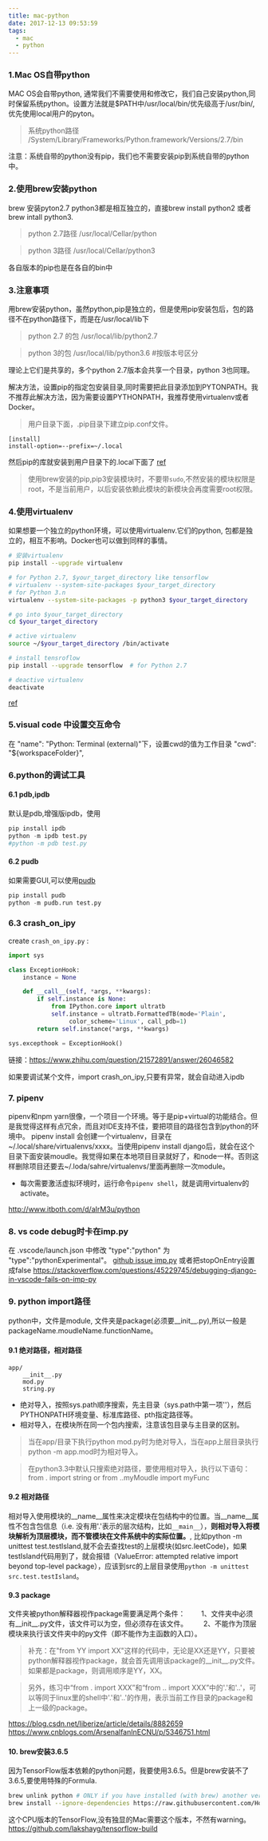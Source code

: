 ```yaml
---
title: mac-python
date: 2017-12-13 09:53:59
tags:
  - mac
  - python
---
```


### 1.Mac OS自带python
MAC OS会自带python, 通常我们不需要使用和修改它，我们自己安装python,同时保留系统python。设置方法就是$PATH中/usr/local/bin/优先级高于/usr/bin/,优先使用local用户的pyton。

> 系统python路径
/System/Library/Frameworks/Python.framework/Versions/2.7/bin

注意：系统自带的python没有pip，我们也不需要安装pip到系统自带的python中。

<!-- more -->

### 2.使用brew安装python
brew 安装pyton2.7 python3都是相互独立的，直接brew install python2 或者brew intall python3.
> python 2.7路径
/usr/local/Cellar/python

> python 3路径
/usr/local/Cellar/python3

各自版本的pip也是在各自的bin中

### 3.注意事项
用brew安装python，虽然python,pip是独立的，但是使用pip安装包后，包的路径不在python路径下，而是在/usr/local/lib下

> python 2.7 的包
/usr/local/lib/python2.7

> python 3的包
/usr/local/lib/python3.6 #按版本号区分

理论上它们是共享的，多个python 2.7版本会共享一个目录，python 3也同理。

解决方法，设置pip的指定包安装目录,同时需要把此目录添加到PYTONPATH。我不推荐此解决方法，因为需要设置PYTHONPATH，我推荐使用virtualenv或者Docker。
> 用户目录下面，.pip目录下建立pip.conf文件。
``` 
[install]
install-option=--prefix=~/.local
```

然后pip的库就安装到用户目录下的.local下面了
[ref](http://jyd.me/linux/pip-install-to-different-home/)

> 使用brew安装的pip,pip3安装模块时，不要带`sudo`,不然安装的模块权限是root，不是当前用户，以后安装依赖此模块的新模块会再度需要root权限。

### 4.使用virtualenv
如果想要一个独立的python环境，可以使用virtualenv.它们的python, 包都是独立的，相互不影响。Docker也可以做到同样的事情。

``` bash
# 安装virtualenv
pip install --upgrade virtualenv 

# for Python 2.7, $your_target_directory like tensorflow
# virtualenv --system-site-packages $your_target_directory
# for Python 3.n
virtualenv --system-site-packages -p python3 $your_target_directory 

# go into $your_target_directory 
cd $your_target_directory

# active virtualenv
source ~/$your_target_directory /bin/activate

# install tensroflow
pip install --upgrade tensorflow  # for Python 2.7

# deactive virtualenv
deactivate

```

[ref](https://www.tensorflow.org/install/install_mac)

### 5.visual code 中设置交互命令
在 "name": "Python: Terminal (external)"下，设置cwd的值为工作目录
"cwd": "${workspaceFolder}",

### 6.python的调试工具
#### 6.1 pdb,ipdb
默认是pdb,增强版ipdb，使用
``` python
pip install ipdb
python -m ipdb test.py
#python -m pdb test.py
```

#### 6.2 pudb
如果需要GUI,可以使用[pudb](https://pypi.python.org/pypi/pudb)
``` python 
pip install pudb
python -m pudb.run test.py
```

### 6.3 crash_on_ipy

create `crash_on_ipy.py` :
``` python
import sys

class ExceptionHook:
    instance = None

    def __call__(self, *args, **kwargs):
        if self.instance is None:
            from IPython.core import ultratb
            self.instance = ultratb.FormattedTB(mode='Plain',
                 color_scheme='Linux', call_pdb=1)
        return self.instance(*args, **kwargs)

sys.excepthook = ExceptionHook()
```
链接：https://www.zhihu.com/question/21572891/answer/26046582

如果要调试某个文件，import crash_on_ipy,只要有异常，就会自动进入ipdb

### 7. pipenv
pipenv和npm yarn很像，一个项目一个环境。等于是pip+virtual的功能结合。但是我觉得这样有点冗余，而且对IDE支持不佳，要把项目的路径包含到python的环境中。
pipenv install 会创建一个virtualenv，目录在~/.local/share/virtualenvs/xxxx。当使用pipenv install django后，就会在这个目录下面安装moudle。我觉得如果在本地项目目录就好了，和node一样。否则这样删除项目还要去~/.loda/sahre/virtualenvs/里面再删除一次module。
- 每次需要激活虚拟环境时，运行命令`pipenv shell`，就是调用virtualenv的activate。

http://www.itboth.com/d/aIrM3u/python

### 8. vs code debug时卡在imp.py
在 .vscode/launch.json 中修改 "type":"python" 为 "type":"pythonExperimental"。
[github issue imp.py](https://github.com/Microsoft/vscode-python/issues)
或者把stopOnEntry设置成false
https://stackoverflow.com/questions/45229745/debugging-django-in-vscode-fails-on-imp-py

### 9. python import路径
python中，文件是module, 文件夹是package(必须要__init__.py),所以一般是packageName.moudleName.functionName。
#### 9.1 绝对路径，相对路径
    app/
        __init__.py
        mod.py
        string.py
- 绝对导入，按照sys.path顺序搜索，先主目录（sys.path中第一项''），然后PYTHONPATH环境变量、标准库路径、pth指定路径等。
- 相对导入，在模块所在同一个包内搜索，注意该包目录与主目录的区别。

> 当在app/目录下执行python mod.py时为绝对导入，当在app上层目录执行python -m app.mod时为相对导入。

> 在python3.3中默认只搜索绝对路径，要使用相对导入，执行以下语句：
from . import string or from ..myMoudle import myFunc

#### 9.2 相对路径
相对导入使用模块的__name__属性来决定模块在包结构中的位置。当__name__属性不包含包信息（i.e. 没有用'.'表示的层次结构，比如`__main__`），**则相对导入将模块解析为顶层模块，而不管模块在文件系统中的实际位置。**, 比如python -m unittest test.testIsland,就不会去查找test的上层模块(如src.leetCode)，如果testIsland代码用到了，就会报错（ValueError: attempted relative import beyond top-level package），应该到src的上层目录使用`python -m unittest src.test.testIsland`。

#### 9.3 package
文件夹被python解释器视作package需要满足两个条件：
　　1、文件夹中必须有__init__.py文件，该文件可以为空，但必须存在该文件。
　　2、不能作为顶层模块来执行该文件夹中的py文件（即不能作为主函数的入口）。
> 补充：在"from YY import XX"这样的代码中，无论是XX还是YY，只要被python解释器视作package，就会首先调用该package的__init__.py文件。如果都是package，则调用顺序是YY，XX。

> 另外，练习中“from . import XXX”和“from .. import XXX”中的'.'和'..'，可以等同于linux里的shell中'.'和'..'的作用，表示当前工作目录的package和上一级的package。

https://blog.csdn.net/liberize/article/details/8882659
https://www.cnblogs.com/ArsenalfanInECNU/p/5346751.html


#### 10. brew安装3.6.5
因为TensorFlow版本依赖的python问题，我要使用3.6.5。但是brew安装不了3.6.5,要使用特殊的Formula.
``` bash
brew unlink python # ONLY if you have installed (with brew) another version of python 3
brew install --ignore-dependencies https://raw.githubusercontent.com/Homebrew/homebrew-core/f2a764ef944b1080be64bd88dca9a1d80130c558/Formula/python.rb
```
这个CPU版本的TensorFlow,没有独显的Mac需要这个版本，不然有warning。
https://github.com/lakshayg/tensorflow-build